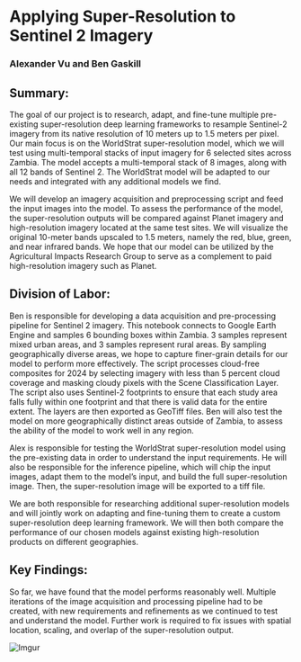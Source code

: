 # Applying Super-Resolution to Sentinel 2 Imagery
### Alexander Vu and Ben Gaskill

## Summary:
The goal of our project is to research, adapt, and fine-tune multiple pre-existing super-resolution deep learning frameworks to resample Sentinel-2 imagery from its native resolution of 10 meters up to 1.5 meters per pixel. Our main focus is on the WorldStrat super-resolution model, which we will test using multi-temporal stacks of input imagery for 6 selected sites across Zambia. The model accepts a multi-temporal stack of 8 images, along with all 12 bands of Sentinel 2. The WorldStrat model will be adapted to our needs and integrated with any additional models we find. 

We will develop an imagery acquisition and preprocessing script and feed the input images into the model. To assess the performance of the model, the super-resolution outputs will be compared against Planet imagery and high-resolution imagery located at the same test sites. We will visualize the original 10-meter bands upscaled to 1.5 meters, namely the red, blue, green, and near infrared bands. We hope that our model can be utilized by the Agricultural Impacts Research Group to serve as a complement to paid high-resolution imagery such as Planet.  

## Division of Labor: 
Ben is responsible for developing a data acquisition and pre-processing pipeline for Sentinel 2 imagery. This notebook connects to Google Earth Engine and samples 6 bounding boxes within Zambia. 3 samples represent mixed urban areas, and 3 samples represent rural areas. By sampling geographically diverse areas, we hope to capture finer-grain details for our model to perform more effectively. The script processes cloud-free composites for 2024 by selecting imagery with less than 5 percent cloud coverage and masking cloudy pixels with the Scene Classification Layer. The script also uses Sentinel-2 footprints to ensure that each study area falls fully within one footprint and that there is valid data for the entire extent. The layers are then exported as GeoTiff files. Ben will also test the model on more geographically distinct areas outside of Zambia, to assess the ability of the model to work well in any region.  

Alex is responsible for testing the WorldStrat super-resolution model using the pre-existing data in order to understand the input requirements. He will also be responsible for the inference pipeline, which will chip the input images, adapt them to the model’s input, and build the full super-resolution image. Then, the super-resolution image will be exported to a tiff file.  

We are both responsible for researching additional super-resolution models and will jointly work on adapting and fine-tuning them to create a custom super-resolution deep learning framework. We will then both compare the performance of our chosen models against existing high-resolution products on different geographies.  

## Key Findings:  
So far, we have found that the model performs reasonably well. Multiple iterations of the image acquisition and processing pipeline had to be created, with new requirements and refinements as we continued to test and understand the model. Further work is required to fix issues with spatial location, scaling, and overlap of the super-resolution output.  

![Imgur](https://imgur.com/a/9fpm4ny.jpg)
